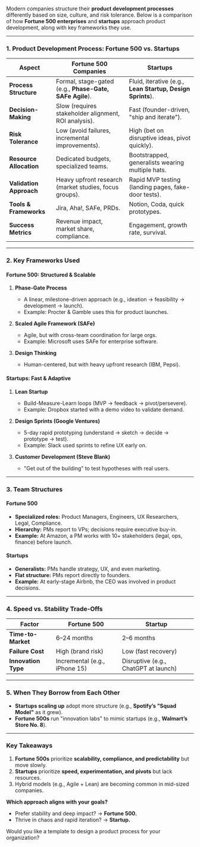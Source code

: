 Modern companies structure their **product development processes** differently based on size, culture, and risk tolerance. Below is a comparison of how **Fortune 500 enterprises** and **startups** approach product development, along with key frameworks they use.

---

### **1. Product Development Process: Fortune 500 vs. Startups**

| **Aspect**               | **Fortune 500 Companies** | **Startups** |
|--------------------------|--------------------------|-------------|
| **Process Structure**    | Formal, stage-gated (e.g., **Phase-Gate, SAFe Agile**). | Fluid, iterative (e.g., **Lean Startup, Design Sprints**). |
| **Decision-Making**      | Slow (requires stakeholder alignment, ROI analysis). | Fast (founder-driven, "ship and iterate"). |
| **Risk Tolerance**       | Low (avoid failures, incremental improvements). | High (bet on disruptive ideas, pivot quickly). |
| **Resource Allocation**  | Dedicated budgets, specialized teams. | Bootstrapped, generalists wearing multiple hats. |
| **Validation Approach**  | Heavy upfront research (market studies, focus groups). | Rapid MVP testing (landing pages, fake-door tests). |
| **Tools & Frameworks**   | Jira, Aha!, SAFe, PRDs. | Notion, Coda, quick prototypes. |
| **Success Metrics**      | Revenue impact, market share, compliance. | Engagement, growth rate, survival. |

---

### **2. Key Frameworks Used**
#### **Fortune 500: Structured & Scalable**
1. **Phase-Gate Process**  
   - A linear, milestone-driven approach (e.g., ideation → feasibility → development → launch).  
   - Example: Procter & Gamble uses this for product launches.  

2. **Scaled Agile Framework (SAFe)**  
   - Agile, but with cross-team coordination for large orgs.  
   - Example: Microsoft uses SAFe for enterprise software.  

3. **Design Thinking**  
   - Human-centered, but with heavy upfront research (IBM, Pepsi).  

#### **Startups: Fast & Adaptive**
1. **Lean Startup**  
   - Build-Measure-Learn loops (MVP → feedback → pivot/persevere).  
   - Example: Dropbox started with a demo video to validate demand.  

2. **Design Sprints (Google Ventures)**  
   - 5-day rapid prototyping (understand → sketch → decide → prototype → test).  
   - Example: Slack used sprints to refine UX early on.  

3. **Customer Development (Steve Blank)**  
   - "Get out of the building" to test hypotheses with real users.  

---

### **3. Team Structures**
#### **Fortune 500**  
- **Specialized roles:** Product Managers, Engineers, UX Researchers, Legal, Compliance.  
- **Hierarchy:** PMs report to VPs; decisions require executive buy-in.  
- **Example:** At Amazon, a PM works with 10+ stakeholders (legal, ops, finance) before launch.  

#### **Startups**  
- **Generalists:** PMs handle strategy, UX, and even marketing.  
- **Flat structure:** PMs report directly to founders.  
- **Example:** At early-stage Airbnb, the CEO was involved in product decisions.  

---

### **4. Speed vs. Stability Trade-Offs**
| **Factor**          | **Fortune 500** | **Startup** |
|---------------------|----------------|------------|
| **Time-to-Market**  | 6–24 months    | 2–6 months |
| **Failure Cost**    | High (brand risk) | Low (fast recovery) |
| **Innovation Type** | Incremental (e.g., iPhone 15) | Disruptive (e.g., ChatGPT at launch) |

---

### **5. When They Borrow from Each Other**
- **Startups scaling up** adopt more structure (e.g., **Spotify’s "Squad Model"** as it grew).  
- **Fortune 500s** run "innovation labs" to mimic startups (e.g., **Walmart’s Store No. 8**).  

---

### **Key Takeaways**
1. **Fortune 500s** prioritize **scalability, compliance, and predictability** but move slowly.  
2. **Startups** prioritize **speed, experimentation, and pivots** but lack resources.  
3. Hybrid models (e.g., Agile + Lean) are becoming common in mid-sized companies.  

**Which approach aligns with your goals?**  
- Prefer stability and deep impact? → **Fortune 500.**  
- Thrive in chaos and rapid iteration? → **Startup.**  

Would you like a template to design a product process for your organization?